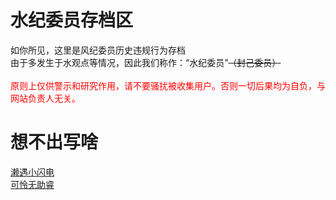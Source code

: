 # 水纪委员存档区
如你所见，这里是风纪委员历史违规行为存档<br>
由于多发生于水观点等情况，因此我们称作：“水纪委员”~~（封己委员）~~<br>
<br>
<font color=red>原则上仅供警示和研究作用，请不要骚扰被收集用户。否则一切后果均为自负，与网站负责人无关。</font>

# 想不出写啥
[濑遇小闪电](https://qg46.github.io/bilibili/waterjudge/1)<br>
[可怜无助睿](https://qg46.github.io/bilibili/waterjudge/2)

